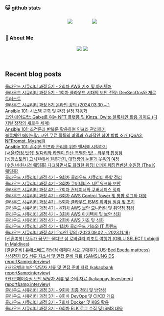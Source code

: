 

###  🐱 github stats  

<div id="main" align="center">
    <img src="https://github-readme-stats.vercel.app/api?username=peterica&count_private=true&show_icons=true&theme=radical"
        style="height: auto; margin-left: 20px; margin-right: 20px; padding: 10px;"/>
    <img src="https://github-readme-stats.vercel.app/api/top-langs/?username=peterica&layout=compact"   
        style="height: auto; margin-left: 20px; margin-right: 20px; padding: 10px;"/>
</div>

###  💁 About Me  
<p align="center">
    <a href="https://twodragon.tistory.com/"><img src="https://img.shields.io/badge/Blog-FF5722?style=flat-square&logo=Blogger&logoColor=white"/></a>
    <a href="mailto:twodragon114@gmail.com"><img src="https://img.shields.io/badge/Gmail-d14836?style=flat-square&logo=Gmail&logoColor=white&link=ilovefran.ofm@gmail.com"/></a>
</p>

<br>

## Recent blog posts
<a href ="https://twodragon.tistory.com/628"> 클라우드 시큐리티 과정 5기 - 2회차 AWS 기초 및 아키텍처 </a> <br><a href ="https://twodragon.tistory.com/627"> 클라우드 시큐리티 과정 5기 - 1회차 클라우드 시대의 보안 전략: DevSecOps와 제로 트러스트 </a> <br><a href ="https://twodragon.tistory.com/626"> 클라우드 시큐리티 과정 5기 온라인 강의 (2024.03.30 ~ ) </a> <br><a href ="https://twodragon.tistory.com/625"> Ansible 101: 시스템 구축 및 환경 설정 자동화 </a> <br><a href ="https://twodragon.tistory.com/624"> 코인 에어드랍: Galxe로 여는 NFT 플랫폼 및 Kinza, Owlto 블록체인 활용 가이드 (디지털 창작의 새로운 세계) </a> <br><a href ="https://twodragon.tistory.com/623"> Ansible 101: 조건문과 반복문 활용하여 인프라 관리하기 </a> <br><a href ="https://twodragon.tistory.com/621"> 블록체인 에어드랍: 코인 무료 획득의 비밀과 효과적인 참여 방법 소개 (QnA3, NFPrompt, Myshell) </a> <br><a href ="https://twodragon.tistory.com/620"> Ansible 101: 손쉬운 인프라 관리를 위한 앤서블 시작하기 </a> <br><a href ="https://twodragon.tistory.com/619"> [서울/합정 맛집] 닭다리와 라멘이 만난 특별한 맛! - 라무라 합정점 </a> <br><a href ="https://twodragon.tistory.com/618"> [성장스토리] 고시원에서 원룸까지, 대학생의 눈물과 웃음의 여정 </a> <br><a href ="https://twodragon.tistory.com/616"> [수원/수원시청 웨딩홀] 다크하면서도 화려한 웨딩! 더케이웨딩컨벤션 수원점 (The K 웨딩홀) </a> <br><a href ="https://twodragon.tistory.com/615"> 클라우드 시큐리티 과정 4기 - 9회차 클라우드 시큐리티 통합 정리 </a> <br><a href ="https://twodragon.tistory.com/614"> 클라우드 시큐리티 과정 4기 - 8회차 쿠버네티스 네트워크와 보안 </a> <br><a href ="https://twodragon.tistory.com/613"> 클라우드 시큐리티 과정 4기 - 7회차 컨테이너와 쿠버네티스 정리 </a> <br><a href ="https://twodragon.tistory.com/612"> 클라우드 시큐리티 과정 4기 - 6회차 AWS Control Tower 및 통합 로그와 대응 </a> <br><a href ="https://twodragon.tistory.com/611"> 클라우드 시큐리티 과정 4기 - 5회차 클라우드 ISMS 취약점 점검 및 조치 </a> <br><a href ="https://twodragon.tistory.com/610"> 클라우드 시큐리티 과정 4기 - 4회차 AWS 보안 모니터링 및 취약점 점검 </a> <br><a href ="https://twodragon.tistory.com/609"> 클라우드 시큐리티 과정 4기 - 3회차 AWS 아키텍처 및 보안 심화 </a> <br><a href ="https://twodragon.tistory.com/608"> 클라우드 시큐리티 과정 4기 - 2회차 AWS 기초 및 심화 </a> <br><a href ="https://twodragon.tistory.com/607"> 클라우드 시큐리티 과정 4기 - 1회차 클라우드 기초와 IT 트렌드 </a> <br><a href ="https://twodragon.tistory.com/606"> 클라우드 시큐리티 과정 4기 온라인 강의 (2023.09.02 ~ 2023.11.18) </a> <br><a href ="https://twodragon.tistory.com/605"> [신혼여행] 모두가 꿈꾸는 몰디브 섬 로비길리 리조트 여행기 (OBLU SELECT Lobigili in Maldives) </a> <br><a href ="https://twodragon.tistory.com/604"> [결혼준비] 유에스베드 하남점 에페다 사요 구매후기 (US-Bed Epeda mattress) </a> <br><a href ="https://twodragon.tistory.com/603"> 삼성전자 DS 서류 자소서 및 면접 준비 자료 (SAMSUNG DS report&amp;amp;interview) </a> <br><a href ="https://twodragon.tistory.com/602"> 카카오뱅크 보안 담당자 서류 및 면접 준비 자료 (kakaobank report&amp;amp;interview) </a> <br><a href ="https://twodragon.tistory.com/601"> 카카오페이증권 보안 담당자 서류 및 준비 자료 (kakaopay Investment report&amp;amp;interview) </a> <br><a href ="https://twodragon.tistory.com/600"> 클라우드 시큐리티 과정 3기 - 9회차 최종 정리 및 방향성 </a> <br><a href ="https://twodragon.tistory.com/599"> 클라우드 시큐리티 과정 3기 - 8회차 DevOps 및 CI/CD 개요 </a> <br><a href ="https://twodragon.tistory.com/598"> 클라우드 시큐리티 과정 3기 - 7회차 Docker 및 K8S 활용 </a> <br><a href ="https://twodragon.tistory.com/597"> 클라우드 시큐리티 과정 3기 - 6회차 ELK 로그 수집 및 ISMS 대응 </a> <br>